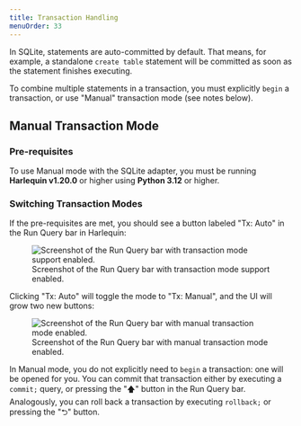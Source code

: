 ```yaml
---
title: Transaction Handling
menuOrder: 33
---
```


<script>
    import tx_auto from "$lib/assets/docs/tx-auto.png"
    import tx_manual from "$lib/assets/docs/tx-manual.png"
</script>

In SQLite, statements are auto-committed by default. That means, for example, a standalone `create table` statement will be committed as soon as the statement finishes executing.

To combine multiple statements in a transaction, you must explicitly `begin` a transaction, or use "Manual" transaction mode (see notes below).

## Manual Transaction Mode

### Pre-requisites

To use Manual mode with the SQLite adapter, you must be running **Harlequin v1.20.0** or higher using **Python 3.12** or higher.

### Switching Transaction Modes

If the pre-requisites are met, you should see a button labeled "Tx: Auto" in the Run Query bar in Harlequin:

<div class="flex flex-wrap justify-center py-2">
    <figure>
        <img src={tx_auto} alt="Screenshot of the Run Query bar with transaction mode support enabled."  class="h-auto w-full max-h-80">
        <figcaption class="text-center text-sm text-purple font-bold">Screenshot of the Run Query bar with transaction mode support enabled.</figcaption>
    </figure>
</div>

Clicking "Tx: Auto" will toggle the mode to "Tx: Manual", and the UI will grow two new buttons:
<div class="flex flex-wrap justify-center py-2">
    <figure>
        <img src={tx_manual} alt="Screenshot of the Run Query bar with manual transaction mode enabled."  class="h-auto w-full max-h-80">
        <figcaption class="text-center text-sm text-purple font-bold">Screenshot of the Run Query bar with manual transaction mode enabled.</figcaption>
    </figure>
</div>

In Manual mode, you do not explicitly need to `begin` a transaction: one will be opened for you. You can commit that transaction either by executing a `commit;` query, or pressing the "🡅" button in the Run Query bar. Analogously, you can roll back a transaction by executing `rollback;` or pressing the "⮌" button.
